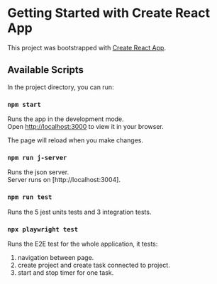 # Getting Started with Create React App

This project was bootstrapped with [Create React App](https://github.com/facebook/create-react-app).

## Available Scripts

In the project directory, you can run:

### `npm start`

Runs the app in the development mode.\
Open [http://localhost:3000](http://localhost:3000) to view it in your browser.

The page will reload when you make changes.
 
### `npm run j-server`

Runs the json server.\
Server runs on [http://localhost:3004].


 
### `npm run test`

Runs the 5 jest units tests and 3 integration tests.


### `npx playwright test`

Runs the E2E test for the whole application, it tests: 
1. navigation between page.
2. create project and create task connected to project.
3. start and stop timer for one task.


